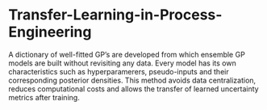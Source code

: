 # Transfer-Learning-in-Process-Engineering
A dictionary of well-fitted GP’s are developed from which ensemble GP models are built without revisiting any data. Every model has its own characteristics such as hyperparamerers, pseudo-inputs and their corresponding posterior densities. This method avoids data centralization, reduces computational costs and allows the transfer of learned uncertainty metrics after training.
